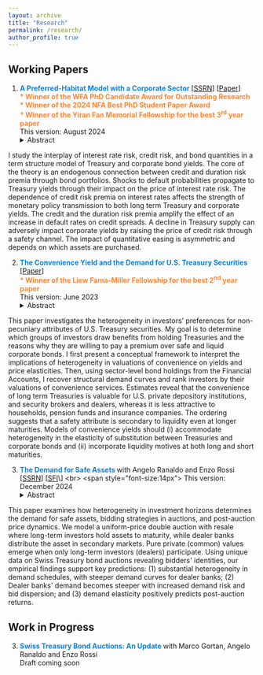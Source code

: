 ```yaml
---
layout: archive
title: "Research"
permalink: /research/
author_profile: true
---
```



## Working Papers

1. <span style="color:#0a81e2; font-weight:bold;">  A Preferred-Habitat Model with a Corporate Sector </span> \[[SSRN](https://papers.ssrn.com/sol3/papers.cfm?abstract_id=4603103)\] \[[Paper](../files/CavaleriFilippo_PHMCS.pdf)\]<br>
  <span style="color:rgba(255, 102, 0, 0.8); font-size:14px; font-weight:bold;"> * Winner of the WFA PhD Candidate Award for Outstanding Research</span><br>
  <span style="color:rgba(255, 102, 0, 0.8); font-size:14px; font-weight:bold;"> * Winner of the 2024 NFA Best PhD Student Paper Award </span><br>
  <span style="color:rgba(255, 102, 0, 0.8); font-size:14px; font-weight:bold;"> * Winner of the Yiran Fan Memorial Fellowship for the best 3<sup>rd</sup> year paper</span><br> 
  <span style="font-size:14px"> This version: August 2024 </span>
    <details><summary>Abstract</summary>   
I study the interplay of interest rate risk, credit risk, and bond quantities in a term structure model of Treasury and corporate bond yields. The core of the theory is an endogenous connection between credit and duration risk premia through  bond  portfolios. Shocks to  default probabilities propagate to Treasury yields through their impact on the price of interest rate risk. The dependence of credit risk premia on interest rates affects the strength of monetary policy transmission to both long term Treasury and corporate yields.  The credit and the duration risk premia amplify the effect of an increase in default rates on credit spreads.  A decline in Treasury supply can adversely impact corporate yields by raising the  price of credit risk through a safety channel. The impact of quantitative easing is asymmetric and depends on which assets are purchased. </details>
<!--- <font size = "1"> Presentations: AFA 2024 PhD Poster Session (scheduled), SEA 2023, 18th EGSC Washington University in St. Louis, Yiran Fan Memorial Conference, Chicago Booth. </font> --->


2.  <span style="color:#0a81e2; font-weight:bold;">The Convenience Yield and the Demand for U.S. Treasury Securities  </span> \[[Paper](../files/CavaleriFilippo_CYAGT.pdf)\]<br>
    <span style="color:rgba(255, 102, 0, 0.8); font-size:14px; font-weight:bold;"> * Winner of the Liew Fama-Miller Fellowship for the best 2<sup>nd</sup> year paper</span><br>
   <span style="font-size:14px"> This version: June 2023 </span>
     <details><summary>Abstract</summary>   
This paper investigates the heterogeneity in investors’ preferences for non-pecuniary attributes of U.S. Treasury securities. My goal is to determine which groups of investors draw benefits from holding Treasuries and the reasons why they are willing to pay a premium over safe and liquid corporate bonds. I first present a conceptual framework to interpret the implications of heterogeneity in valuations of convenience on yields and price elasticities. Then, using sector-level bond holdings from the Financial Accounts, I recover structural demand curves and rank investors by their valuations of convenience services. Estimates reveal that the convenience of long term Treasuries is valuable for U.S. private depository institutions, and security brokers and dealers, whereas it is less attractive to households, pension funds and insurance companies. The ordering suggests that a safety attribute is secondary to liquidity even at longer maturities. Models of convenience yields should (i) accommodate heterogeneity in the elasticity of substitution between Treasuries and corporate bonds and (ii) incorporate liquidity motives at both long and short maturities. </details>
<!---    <font size = "1"> Presentations: 9th Annual USC Marshall Ph.D. Conference in Finance, SEA 2022, MFR 2022, Chicago Booth. </font>--->


3. <span style="color:#0a81e2; font-weight:bold;"> The Demand for Safe Assets </span> with Angelo Ranaldo and Enzo Rossi \[[SSRN](https://papers.ssrn.com/sol3/papers.cfm?abstract_id=5061707)\] \[[SFI]([https://papers.ssrn.com/sol3/papers.cfm?abstract_id=4603103](https://www.sfi.ch/en/publications/n-24-109-the-demand-for-safe-assets))\] <br>
   <span style="font-size:14px"> This version: December 2024 </span>
   <details><summary>Abstract</summary>
This paper examines how heterogeneity in investment horizons determines the demand for safe assets, bidding strategies in auctions, and post-auction price dynamics. We model a uniform-price double auction with resale where long-term investors hold assets to maturity, while dealer banks distribute the asset in secondary markets. Pure private (common) values emerge when only long-term investors (dealers) participate. Using unique data on Swiss Treasury bond auctions revealing bidders' identities, our empirical findings support key predictions: (1) substantial heterogeneity in demand schedules, with steeper demand curves for dealer banks; (2) Dealer banks' demand becomes steeper with increased demand risk and bid dispersion; and (3) demand elasticity positively predicts post-auction returns. </details>



## Work in Progress
3. <span style="color:#0a81e2; font-weight:bold;"> Swiss Treasury Bond Auctions: An Update </span> with Marco Gortan, Angelo Ranaldo and Enzo Rossi  <br>
    <span style="font-size:14px"> Draft coming soon </span>
    
